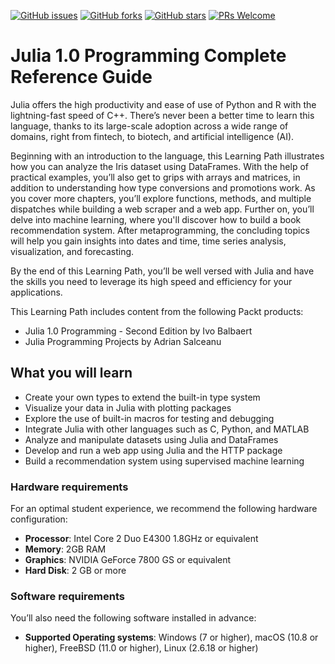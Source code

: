 [![GitHub issues](https://img.shields.io/github/issues/TrainingByPackt/Julia-1-Programming-Complete-Reference-Guide.svg)](https://github.com/TrainingByPackt/Julia-1-Programming-Complete-Reference-Guide/issues)
[![GitHub forks](https://img.shields.io/github/forks/TrainingByPackt/Julia-1-Programming-Complete-Reference-Guide.svg)](https://github.com/TrainingByPackt/Julia-1-Programming-Complete-Reference-Guide/network)
[![GitHub stars](https://img.shields.io/github/stars/TrainingByPackt/Julia-1-Programming-Complete-Reference-Guide.svg)](https://github.com/TrainingByPackt/Julia-1-Programming-Complete-Reference-Guide/stargazers)
[![PRs Welcome](https://img.shields.io/badge/PRs-welcome-brightgreen.svg)](https://github.com/TrainingByPackt/Julia-1-Programming-Complete-Reference-Guide/pulls)



# Julia 1.0 Programming Complete Reference Guide
Julia offers the high productivity and ease of use of Python and R with the lightning-fast speed of C++. There’s never been a better time to learn this language, thanks to its large-scale adoption across a wide range of domains, right from fintech, to biotech, and artificial intelligence (AI).

Beginning with an introduction to the language, this Learning Path illustrates how you can analyze the Iris dataset using DataFrames. With the help of practical examples, you’ll also get to grips with arrays and matrices, in addition to understanding how type conversions and promotions work. As you cover more chapters, you’ll explore functions, methods, and multiple dispatches while building a web scraper and a web app. Further on, you’ll delve into machine learning, where you'll discover how to build a book recommendation system. After metaprogramming, the concluding topics will help you gain insights into dates and time, time series analysis, visualization, and forecasting.

By the end of this Learning Path, you’ll be well versed with Julia and have the skills you need to leverage its high speed and efficiency for your applications.

This Learning Path includes content from the following Packt products:
* Julia 1.0 Programming - Second Edition by Ivo Balbaert
* Julia Programming Projects by Adrian Salceanu


## What you will learn
*	Create your own types to extend the built-in type system
*	Visualize your data in Julia with plotting packages
*	Explore the use of built-in macros for testing and debugging
*	Integrate Julia with other languages such as C, Python, and MATLAB
*	Analyze and manipulate datasets using Julia and DataFrames
*	Develop and run a web app using Julia and the HTTP package
*	Build a recommendation system using supervised machine learning


### Hardware requirements
For an optimal student experience, we recommend the following hardware configuration:
* **Processor**: Intel Core 2 Duo E4300 1.8GHz or equivalent
* **Memory**: 2GB RAM
* **Graphics**: NVIDIA GeForce 7800 GS or equivalent
* **Hard Disk**: 2 GB or more


### Software requirements
You’ll also need the following software installed in advance:
*	**Supported Operating systems**: Windows (7 or higher), macOS (10.8 or higher), FreeBSD (11.0 or higher), Linux (2.6.18 or higher)
